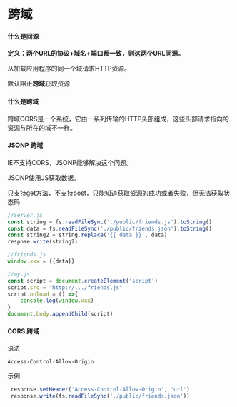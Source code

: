 # 跨域

#### 什么是同源

**定义：两个URL的协议+域名+端口都一致，则这两个URL同源。**

从加载应用程序的同一个域请求HTTP资源。

默认阻止**跨域**获取资源



#### 什么是跨域

跨域CORS是一个系统，它由一系列传输的HTTP头部组成，这些头部请求指向的资源与所在的域不一样。



#### JSONP 跨域

IE不支持CORS，JSONP能够解决这个问题。

JSONP使用JS获取数据。

只支持get方法，不支持post，只能知道获取资源的成功或者失败，但无法获取状态码

```js
//server.js
const string = fs.readFileSync('./public/friends.js').toString()
const data = fs.readFileSync('./public/friends.json').toString()
const string2 = string.replace('{{ data }}', data)
respnse.write(string2)
```

```js
//friends.js
window.xxx = {{data}}

//my.js
const script = document.createElement('script')
script.src = "http://.../friends.js"
script.onload = () =>{
    console.log(window.xxx)
}
document.body.appendChild(script)
```



#### CORS 跨域

语法

```Access-Control-Allow-Origin```

示例

```js
 response.setHeader('Access-Control-Allow-Origin', 'url')
 response.write(fs.readFileSync('./public/friends.json'))
```



